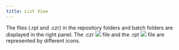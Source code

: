 ```yaml
---
title: List View
---
```



The files (.rpt and .czr) in the repository folders and batch folders  are displayed in the right panel. The .czr ![]({{site.rmgr_baseurl}}/img/rm_czr_file.gif) file and the  .rpt ![]({{site.rmgr_baseurl}}/img/rm_rpt_file.gif) file are represented by different icons.
